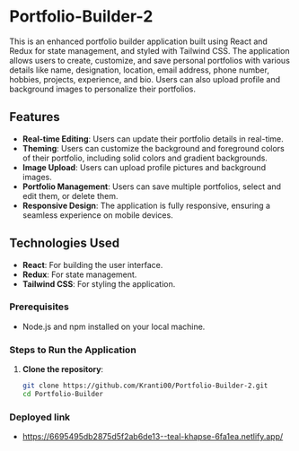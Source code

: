 # Portfolio-Builder-2

This is an enhanced portfolio builder application built using React and Redux for state management, and styled with Tailwind CSS. The application allows users to create, customize, and save personal portfolios with various details like name, designation, location, email address, phone number, hobbies, projects, experience, and bio. Users can also upload profile and background images to personalize their portfolios.

## Features

- **Real-time Editing**: Users can update their portfolio details in real-time.
- **Theming**: Users can customize the background and foreground colors of their portfolio, including solid colors and gradient backgrounds.
- **Image Upload**: Users can upload profile pictures and background images.
- **Portfolio Management**: Users can save multiple portfolios, select and edit them, or delete them.
- **Responsive Design**: The application is fully responsive, ensuring a seamless experience on mobile devices.

## Technologies Used

- **React**: For building the user interface.
- **Redux**: For state management.
- **Tailwind CSS**: For styling the application.

### Prerequisites

- Node.js and npm installed on your local machine.

### Steps to Run the Application

1. **Clone the repository**:
   ```bash
   git clone https://github.com/Kranti00/Portfolio-Builder-2.git
   cd Portfolio-Builder

### Deployed link

- https://6695495db2875d5f2ab6de13--teal-khapse-6fa1ea.netlify.app/
